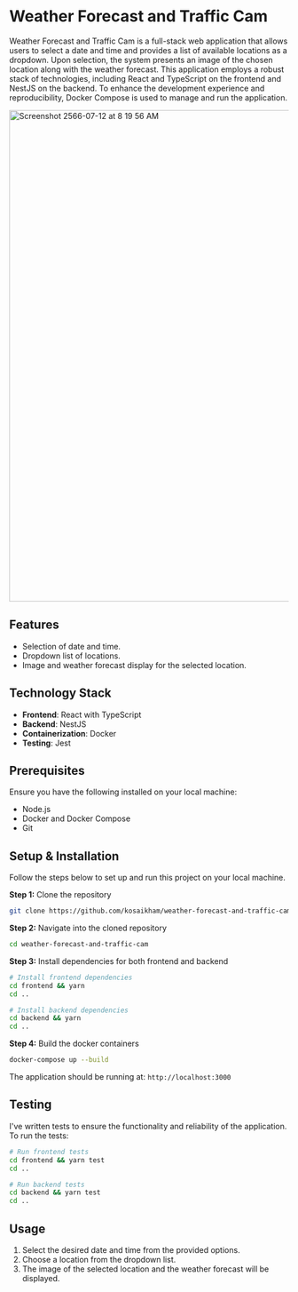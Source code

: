 # Weather Forecast and Traffic Cam

Weather Forecast and Traffic Cam is a full-stack web application that allows users to select a date and time and provides a list of available locations as a dropdown. Upon selection, the system presents an image of the chosen location along with the weather forecast. This application employs a robust stack of technologies, including React and TypeScript on the frontend and NestJS on the backend. To enhance the development experience and reproducibility, Docker Compose is used to manage and run the application.

<img width="885" alt="Screenshot 2566-07-12 at 8 19 56 AM" src="https://github.com/kosaikham/weather-forecast-and-traffic-cam/assets/26035633/84780ed7-f421-413a-bffe-957140eddfa3">

## Features

- Selection of date and time.
- Dropdown list of locations.
- Image and weather forecast display for the selected location.

## Technology Stack

- **Frontend**: React with TypeScript
- **Backend**: NestJS
- **Containerization**: Docker
- **Testing**: Jest

## Prerequisites

Ensure you have the following installed on your local machine:

- Node.js
- Docker and Docker Compose
- Git

## Setup & Installation

Follow the steps below to set up and run this project on your local machine.

**Step 1:** Clone the repository

```bash
git clone https://github.com/kosaikham/weather-forecast-and-traffic-cam.git
```

**Step 2:** Navigate into the cloned repository

```bash
cd weather-forecast-and-traffic-cam
```

**Step 3:** Install dependencies for both frontend and backend

```bash
# Install frontend dependencies
cd frontend && yarn
cd ..

# Install backend dependencies
cd backend && yarn
cd ..

```

**Step 4:** Build the docker containers

```bash
docker-compose up --build

```

The application should be running at: `http://localhost:3000`



## Testing

I've written tests to ensure the functionality and reliability of the application. To run the tests:

```bash
# Run frontend tests
cd frontend && yarn test
cd ..

# Run backend tests
cd backend && yarn test
cd ..

```

## Usage

1. Select the desired date and time from the provided options.
2. Choose a location from the dropdown list.
3. The image of the selected location and the weather forecast will be displayed.

